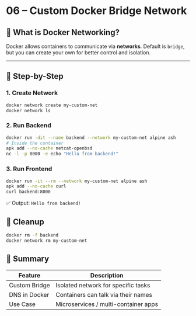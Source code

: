 # 06 – Custom Docker Bridge Network

## 🧠 What is Docker Networking?

Docker allows containers to communicate via **networks**. Default is `bridge`, but you can create your own for better control and isolation.

---

## 🔧 Step-by-Step

### 1. Create Network

```bash
docker network create my-custom-net
docker network ls
````



### 2. Run Backend

```bash
docker run -dit --name backend --network my-custom-net alpine ash
# Inside the container
apk add --no-cache netcat-openbsd
nc -l -p 8000 -e echo "Hello from backend!"
```



### 3. Run Frontend

```bash
docker run -it --rm --network my-custom-net alpine ash
apk add --no-cache curl
curl backend:8000
```

✅ Output: `Hello from backend!`



## 🧹 Cleanup

```bash
docker rm -f backend
docker network rm my-custom-net
```



## 📝 Summary

| Feature       | Description                          |
| ------------- | ------------------------------------ |
| Custom Bridge | Isolated network for specific tasks  |
| DNS in Docker | Containers can talk via their names  |
| Use Case      | Microservices / multi-container apps |


